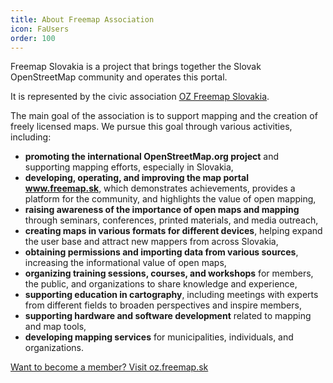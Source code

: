 ```yaml
---
title: About Freemap Association
icon: FaUsers
order: 100
---
```


Freemap Slovakia is a project that brings together the Slovak OpenStreetMap community and operates this portal.

It is represented by the civic association [OZ Freemap Slovakia](#show=about).

The main goal of the association is to support mapping and the creation of freely licensed maps. We pursue this goal through various activities, including:

- **promoting the international OpenStreetMap.org project** and supporting mapping efforts, especially in Slovakia,
- **developing, operating, and improving the map portal www.freemap.sk**, which demonstrates achievements, provides a platform for the community, and highlights the value of open mapping,
- **raising awareness of the importance of open maps and mapping** through seminars, conferences, printed materials, and media outreach,
- **creating maps in various formats for different devices**, helping expand the user base and attract new mappers from across Slovakia,
- **obtaining permissions and importing data from various sources**, increasing the informational value of open maps,
- **organizing training sessions, courses, and workshops** for members, the public, and organizations to share knowledge and experience,
- **supporting education in cartography**, including meetings with experts from different fields to broaden perspectives and inspire members,
- **supporting hardware and software development** related to mapping and map tools,
- **developing mapping services** for municipalities, individuals, and organizations.

[Want to become a member? Visit oz.freemap.sk](https://oz.freemap.sk/)
